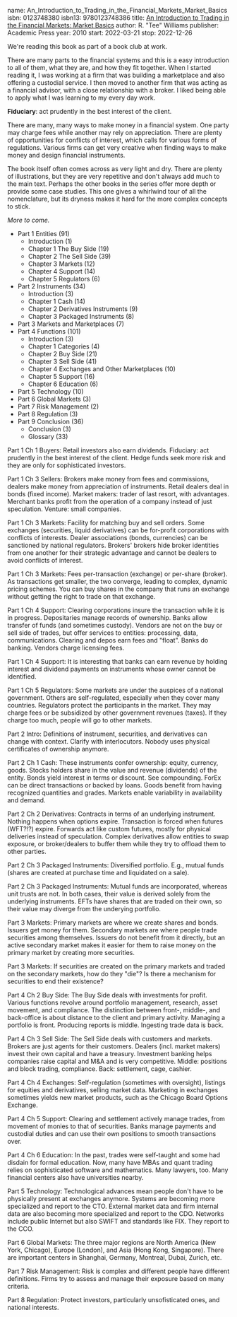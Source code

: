 name: An_Introduction_to_Trading_in_the_Financial_Markets_Market_Basics
isbn: 0123748380
isbn13: 9780123748386
title: [An Introduction to Trading in the Financial Markets: Market Basics](https://www.amazon.com/dp/0123748380)
author: R. "Tee" Williams
publisher: Academic Press
year: 2010
start: 2022-03-21
stop: 2022-12-26

We're reading this book as part of a book club at work.

There are many parts to the financial systems and this is a easy introduction to
all of them, what they are, and how they fit together.  When I started reading
it, I was working at a firm that was building a marketplace and also offering a
custodial service.  I then moved to another firm that was acting as a financial
advisor, with a close relationship with a broker.  I liked being able to apply
what I was learning to my every day work.

**Fiduciary**: act prudently in the best interest of the client.

There are many, many ways to make money in a financial system.  One party may
charge fees while another may rely on appreciation.  There are plenty of
opportunities for conflicts of interest, which calls for various forms of
regulations.  Various firms can get very creative when finding ways to make
money and design financial instruments.

The book itself often comes across as very light and dry.  There are plenty of
illustrations, but they are very repetitive and don't always add much to the
main text.  Perhaps the other books in the series offer more depth or provide
some case studies.  This one gives a whirlwind tour of all the nomenclature, but
its dryness makes it hard for the more complex concepts to stick.

_More to come._

- Part 1 Entities (91)
    - Introduction (1)
    - Chapter 1 The Buy Side (19)
    - Chapter 2 The Sell Side (39)
    - Chapter 3 Markets (12)
    - Chapter 4 Support (14)
    - Chapter 5 Regulators (6)
- Part 2 Instruments (34)
    - Introduction (3)
    - Chapter 1 Cash (14)
    - Chapter 2 Derivatives Instruments (9)
    - Chapter 3 Packaged Instruments (8)
- Part 3 Markets and Marketplaces (7)
- Part 4 Functions (101)
    - Introduction (3)
    - Chapter 1 Categories (4)
    - Chapter 2 Buy Side (21)
    - Chapter 3 Sell Side (41)
    - Chapter 4 Exchanges and Other Marketplaces (10)
    - Chapter 5 Support (16)
    - Chapter 6 Education (6)
- Part 5 Technology (10)
- Part 6 Global Markets (3)
- Part 7 Risk Management (2)
- Part 8 Regulation (3)
- Part 9 Conclusion (36)
    - Conclusion (3)
    - Glossary (33)


Part 1 Ch 1 Buyers:
Retail investors also earn dividends. Fiduciary: act prudently in the best
interest of the client. Hedge funds seek more risk and they are only for
sophisticated investors.

Part 1 Ch 3 Sellers:
Brokers make money from fees and commissions, dealers make money from
appreciation of instruments. Retail dealers deal in bonds (fixed income). Market
makers: trader of last resort, with advantages. Merchant banks profit from the
operation of a company instead of just speculation. Venture: small companies.

Part 1 Ch 3 Markets:
Facility for matching buy and sell orders. Some exchanges (securities, liquid
derivatives) can be for-profit corporations with conflicts of interests. Dealer
associations (bonds, currencies) can be sanctioned by national regulators.
Brokers' brokers hide broker identities from one another for their strategic
advantage and cannot be dealers to avoid conflicts of interest.

Part 1 Ch 3 Markets:
Fees per-transaction (exchange) or per-share (broker). As transactions get
smaller, the two converge, leading to complex, dynamic pricing schemes. You can
buy shares in the company that runs an exchange without getting the right to
trade on that exchange.

Part 1 Ch 4 Support:
Clearing corporations insure the transaction while it is in progress.
Depositaries manage records of ownership. Banks allow transfer of funds (and
sometimes custody). Vendors are not on the buy or sell side of trades, but offer
services to entities: processing, data, communications. Clearing and depos earn
fees and "float". Banks do banking. Vendors charge licensing fees.

Part 1 Ch 4 Support:
It is interesting that banks can earn revenue by holding interest and dividend
payments on instruments whose owner cannot be identified.

Part 1 Ch 5 Regulators:
Some markets are under the auspices of a national government. Others are
self-regulated, especially when they cover many countries. Regulators protect
the participants in the market. They may charge fees or be subsidized by other
government revenues (taxes). If they charge too much, people will go to other
markets.

Part 2 Intro:
Definitions of instrument, securities, and derivatives can change with context.
Clarify with interlocutors. Nobody uses physical certificates of ownership
anymore.

Part 2 Ch 1 Cash:
These instruments confer ownership: equity, currency, goods. Stocks holders
share in the value and revenue (dividends) of the entity. Bonds yield interest
in terms or discount. See compounding. ForEx can be direct transactions or
backed by loans. Goods benefit from having recognized quantities and grades.
Markets enable variability in availability and demand.

Part 2 Ch 2 Derivatives:
Contracts in terms of an underlying instrument. Nothing happens when options
expire. Transaction is forced when futures (WFT?!?) expire. Forwards act like
custom futures, mostly for physical deliveries instead of speculation. Complex
derivatives allow entities to swap exposure, or broker/dealers to buffer them
while they try to offload them to other parties.

Part 2 Ch 3 Packaged Instruments:
Diversified portfolio. E.g., mutual funds (shares are created at purchase time
and liquidated on a sale).

Part 2 Ch 3 Packaged Instruments:
Mutual funds are incorporated, whereas unit trusts are not. In both cases, their
value is derived solely from the underlying instruments. EFTs have shares that
are traded on their own, so their value may diverge from the underying
portfolio.

Part 3 Markets:
Primary markets are where we create shares and bonds. Issuers get money for
them. Secondary markets are where people trade securities among themselves.
Issuers do not benefit from it directly, but an active secondary market makes it
easier for them to raise money on the primary market by creating more
securities.

Part 3 Markets:
If securities are created on the primary markets and traded on the secondary
markets, how do they "die"? Is there a mechanism for securities to end their
existence?

Part 4 Ch 2 Buy Side:
The Buy Side deals with investments for profit. Various functions revolve around
portfolio management, research, asset movement, and compliance. The distinction
between front-, middle-, and back-office is about distance to the client and
primary activity. Managing a portfolio is front. Producing reports is middle.
Ingesting trade data is back.

Part 4 Ch 3 Sell Side:
The Sell Side deals with customers and markets. Brokers are just agents for
their customers. Dealers (incl. market makers) invest their own capital and have
a treasury. Investment banking helps companies raise capital and M&A and is very
competitive. Middle: positions and block trading, compliance. Back: settlement,
cage, cashier.

Part 4 Ch 4 Exchanges:
Self-regulation (sometimes with oversight), listings for equities and
derivatives, selling market data. Marketing in exchanges sometimes yields new
market products, such as the Chicago Board Options Exchange.

Part 4 Ch 5 Support:
Clearing and settlement actively manage trades, from movement of monies to that
of securities. Banks manage payments and custodial duties and can use their own
positions to smooth transactions over.

Part 4 Ch 6 Education:
In the past, trades were self-taught and some had disdain for formal education.
Now, many have MBAs and quant trading relies on sophisticated software and
mathematics. Many lawyers, too. Many financial centers also have universities
nearby.

Part 5 Technology:
Technological advances mean people don't have to be physically present at
exchanges anymore. Systems are becoming more specialized and report to the CTO.
External market data and firm internal data are also becoming more specialized
and report to the CDO. Networks include public Internet but also SWIFT and
standards like FIX. They report to the CCO.

Part 6 Global Markets:
The three major regions are North America (New York, Chicago), Europe (London),
and Asia (Hong Kong, Singapore). There are important centers in Shanghai,
Germany, Montreal, Dubai, Zurich, etc.

Part 7 Risk Management:
Risk is complex and different people have different definitions. Firms try to
assess and manage their exposure based on many criteria.

Part 8 Regulation:
Protect investors, particularly unsofisticated ones, and national interests.
